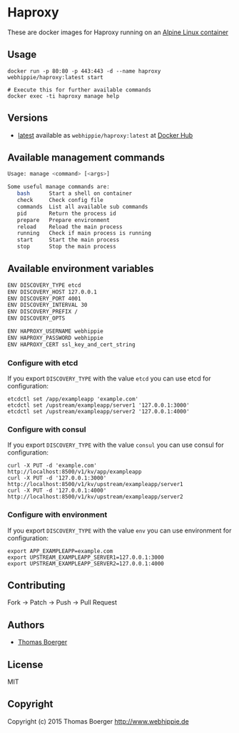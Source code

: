 # Haproxy

These are docker images for Haproxy running on an
[Alpine Linux container](https://registry.hub.docker.com/u/webhippie/alpine/)


## Usage

```
docker run -p 80:80 -p 443:443 -d --name haproxy webhippie/haproxy:latest start

# Execute this for further available commands
docker exec -ti haproxy manage help
```


## Versions

* [latest](https://github.com/dockhippie/haproxy/tree/master)
  available as ```webhippie/haproxy:latest``` at
  [Docker Hub](https://registry.hub.docker.com/u/webhippie/haproxy/)


## Available management commands

```bash
Usage: manage <command> [<args>]

Some useful manage commands are:
   bash      Start a shell on container
   check     Check config file
   commands  List all available sub commands
   pid       Return the process id
   prepare   Prepare environment
   reload    Reload the main process
   running   Check if main process is running
   start     Start the main process
   stop      Stop the main process
```


## Available environment variables

```bash
ENV DISCOVERY_TYPE etcd
ENV DISCOVERY_HOST 127.0.0.1
ENV DISCOVERY_PORT 4001
ENV DISCOVERY_INTERVAL 30
ENV DISCOVERY_PREFIX /
ENV DISCOVERY_OPTS

ENV HAPROXY_USERNAME webhippie
ENV HAPROXY_PASSWORD webhippie
ENV HAPROXY_CERT ssl_key_and_cert_string
```


### Configure with etcd

If you export ```DISCOVERY_TYPE``` with the value ```etcd``` you can use etcd
for configuration:

```
etcdctl set /app/exampleapp 'example.com'
etcdctl set /upstream/exampleapp/server1 '127.0.0.1:3000'
etcdctl set /upstream/exampleapp/server2 '127.0.0.1:4000'
```


### Configure with consul

If you export ```DISCOVERY_TYPE``` with the value ```consul``` you can use
consul for configuration:

```
curl -X PUT -d 'example.com' http://localhost:8500/v1/kv/app/exampleapp
curl -X PUT -d '127.0.0.1:3000' http://localhost:8500/v1/kv/upstream/exampleapp/server1
curl -X PUT -d '127.0.0.1:4000' http://localhost:8500/v1/kv/upstream/exampleapp/server2
```


### Configure with environment

If you export ```DISCOVERY_TYPE``` with the value ```env``` you can use
environment for configuration:

```
export APP_EXAMPLEAPP=example.com
export UPSTREAM_EXAMPLEAPP_SERVER1=127.0.0.1:3000
export UPSTREAM_EXAMPLEAPP_SERVER2=127.0.0.1:4000
```


## Contributing

Fork -> Patch -> Push -> Pull Request


## Authors

* [Thomas Boerger](https://github.com/tboerger)


## License

MIT


## Copyright

Copyright (c) 2015 Thomas Boerger <http://www.webhippie.de>
